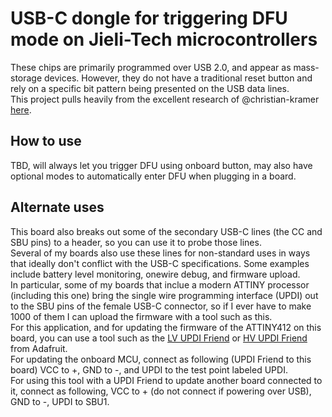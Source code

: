 # USB-C dongle for triggering DFU mode on Jieli-Tech microcontrollers  
These chips are primarily programmed over USB 2.0, and appear as mass-storage devices.  However, they do not have a traditional reset button and rely on a specific bit pattern being presented on the USB data lines.  
This project pulls heavily from the excellent research of @christian-kramer [here](https://github.com/christian-kramer/JieLi-AC690X-Familiarization).  

## How to use
TBD, will always let you trigger DFU using onboard button, may also have optional modes to automatically enter DFU when plugging in a board.

## Alternate uses
This board also breaks out some of the secondary USB-C lines (the CC and SBU pins) to a header, so you can use it to probe those lines.  
Several of my boards also use these lines for non-standard uses in ways that ideally don't conflict with the USB-C specifications.  Some examples include battery level monitoring, onewire debug, and firmware upload.  
In particular, some of my boards that inclue a modern ATTINY processor (including this one) bring the single wire programming interface (UPDI) out to the SBU pins of the female USB-C connector, so if I ever have to make 1000 of them I can upload the firmware with a tool such as this.  
For this application, and for updating the firmware of the ATTINY412 on this board, you can use a tool such as the [LV UPDI Friend](https://www.adafruit.com/product/5879) or [HV UPDI Friend](https://www.adafruit.com/product/5893) from Adafruit.  
For updating the onboard MCU, connect as following (UPDI Friend to this board) VCC to +, GND to -, and UPDI to the test point labeled UPDI.  
For using this tool with a UPDI Friend to update another board connected to it, connect as following, VCC to + (do not connect if powering over USB), GND to -, UPDI to SBU1.
